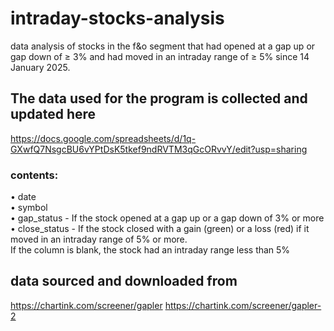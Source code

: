 # intraday-stocks-analysis
data analysis of stocks in the f&amp;o segment that had opened at a gap up or gap down of ≥ 3% and had moved in an intraday range of ≥ 5% since 14 January 2025. 

## The data used for the program is collected and updated here  
https://docs.google.com/spreadsheets/d/1q-GXwfQ7NsgcBU6vYPtDsK5tkef9ndRVTM3qGcORvvY/edit?usp=sharing

### contents:  
• date  
• symbol  
• gap_status - If the stock opened at a gap up or a gap down of 3% or more  
• close_status - If the stock closed with a gain (green) or a loss (red) if it moved in an intraday range of 5% or more.  
If the column is blank, the stock had an intraday range less than 5%

## data sourced and downloaded from  
https://chartink.com/screener/gapler
https://chartink.com/screener/gapler-2
